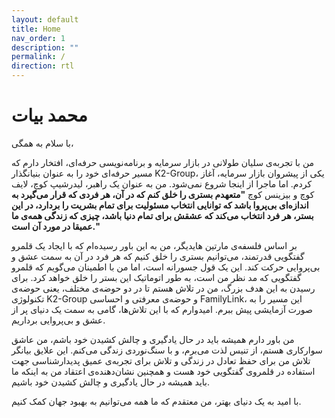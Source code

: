 ```yaml
---
layout: default
title: Home
nav_order: 1
description: ""
permalink: /
direction: rtl
---
```


# محمد بیات

با سلام به همگی،

من با تجربه‌ی سلیان طولانی در بازار سرمایه و برنامه‌نویسی حرفه‌ای، افتخار دارم که مسیر حرفه‌ای خود را به عنوان بنیانگذار K2-Group، یکی از پیشروان بازار سرمایه، آغاز کردم. اما ماجرا از اینجا شروع نمی‌شود. من به عنوان یک راهبر، لیدرشیپ کوچ، لایف کوچ و بیزینس کوچ **"متعهدم بستری را خلق کنم که در آن، هر فردی که قرار می‌گیرد به اندازه‌ای بی‌پروا باشد که توانایی انتخاب مسئولیت برای تمام بشریت را بردارد، در این بستر، هر فرد انتخاب می‌کند که عشقش برای تمام دنیا باشد، چیزی که زندگی همه‌ی ما عمیقا در مورد آن است."**

بر اساس فلسفه‌ی مارتین هایدیگر، من به این باور رسیده‌ام که با ایجاد یک قلمرو گفتگویی قدرتمند، می‌توانیم بستری را خلق کنیم که هر فرد در آن به سمت عشق و بی‌پروایی حرکت کند. این یک قول جسورانه است، اما من با اطمینان می‌گویم که قلمرو گفتگویی که مد نظر من است، به طور اتوماتیک این بستر را خلق خواهد کرد. برای رسیدن به این هدف بزرگ، من در تلاش هستم تا در دو حوضه‌ی مختلف، یعنی حوضه‌ی تکنولوژی K2-Group و حوضه‌ی معرفتی و احساسی FamilyLink، این مسیر را به صورت آزمایشی پیش ببرم. امیدوارم که با این تلاش‌ها، گامی به سمت یک دنیای پر از عشق و بی‌پروایی برداریم.

من باور دارم همیشه باید در حال یادگیری و چالش کشیدن خود باشم، من عاشق سوارکاری هستم، از تنیس لذت می‌برم، و با سنگ‌نوردی زندگی می‌کنم. این علایق بیانگر تلاش من برای حفظ تعادل در زندگی و تلاش برای تجربه‌ی عمیق پدیدار‌شناسی جهت استفاده در قلمروی گفتگویی خود هست و همچنین نشان‌دهنده‌ی اعتقاد من به اینکه ما باید همیشه در حال یادگیری و چالش کشیدن خود باشیم.

با امید به یک دنیای بهتر، من معتقدم که ما همه می‌توانیم به بهبود جهان کمک کنیم.
